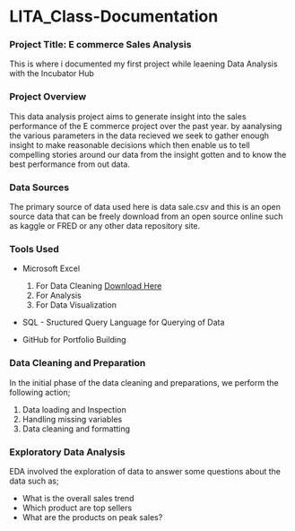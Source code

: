 # LITA_Class-Documentation

### Project Title: E commerce Sales Analysis

This is where i documented my first project while leaening Data Analysis with the Incubator Hub


### Project Overview

This data analysis project aims to generate insight into the sales performance of the E commerce project over the past year. by aanalysing the various parameters in the data recieved we seek to gather enough insight to make reasonable decisions which then enable us to tell compelling stories around our data from the insight gotten and to know the best performance from out data.


### Data Sources

The primary source of data used here is data sale.csv and this is an open source data that can be freely download from an open source online such as kaggle or FRED or any other data repository site.

### Tools Used

- Microsoft Excel 
    1. For Data Cleaning [Download Here](https://www.microft.com)
    2. For Analysis
    3. For Data Visualization

- SQL - Sructured Query Language for Querying of Data
- GitHub for Portfolio Building

### Data Cleaning and Preparation

In the initial phase of the data cleaning and preparations, we perform the following action;
1. Data loading and Inspection
2. Handling missing variables
3. Data cleaning and formatting

### Exploratory Data Analysis

EDA involved the exploration of data to answer some questions about the data such as;
- What is the overall sales trend
- Which product are top sellers
- What are the products on peak sales?
